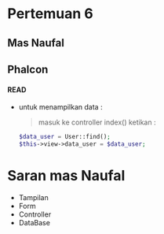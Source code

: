 # Pertemuan 6 
## Mas Naufal
## Phalcon

#### READ

- untuk menampilkan data :
    > masuk ke controller index() ketikan : 
    ```php
    $data_user = User::find();
    $this->view->data_user = $data_user;
    ```


# Saran mas Naufal

- Tampilan 
- Form 
- Controller 
- DataBase